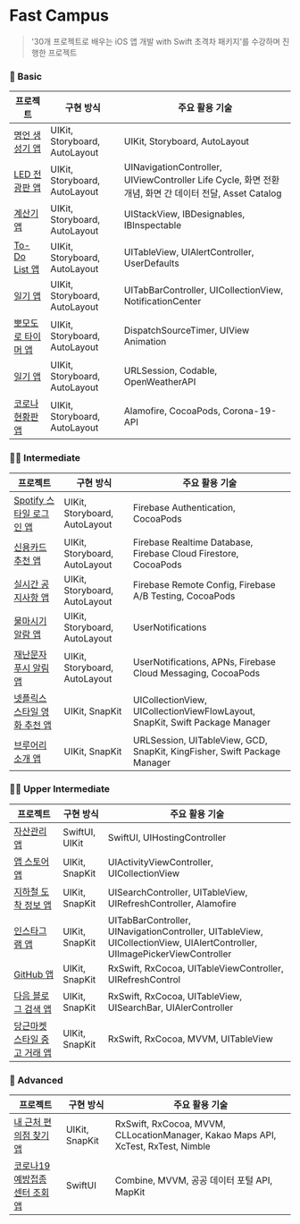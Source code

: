# Fast Campus
> '30개 프로젝트로 배우는 iOS 앱 개발 with Swift 초격차 패키지'를 수강하며 진행한 프로젝트

### 🐤 Basic
| 프로젝트 | 구현 방식 | 주요 활용 기술 |
| --- | --- | --- |
| [명언 생성기 앱](https://github.com/mijisuh/fastcampus-ios/tree/main/QuotesGenerator) | UIKit, Storyboard, AutoLayout | UIKit, Storyboard, AutoLayout
| [LED 전광판 앱](https://github.com/mijisuh/fastcampus-ios/tree/main/LEDBoard) | UIKit, Storyboard, AutoLayout | UINavigationController, UIViewController Life Cycle, 화면 전환 개념, 화면 간 데이터 전달, Asset Catalog
| [계산기 앱](https://github.com/mijisuh/fastcampus-ios/tree/main/Calculator) | UIKit, Storyboard, AutoLayout | UIStackView, IBDesignables, IBInspectable |
| [To-Do List 앱](https://github.com/mijisuh/fastcampus-ios/tree/main/TodoList) | UIKit, Storyboard, AutoLayout | UITableView, UIAlertController, UserDefaults |
| [일기 앱](https://github.com/mijisuh/fastcampus-ios/tree/main/Diary) | UIKit, Storyboard, AutoLayout | UITabBarController, UICollectionView, NotificationCenter |
| [뽀모도로 타이머 앱](https://github.com/mijisuh/fastcampus-ios/tree/main/Pomodoro) | UIKit, Storyboard, AutoLayout | DispatchSourceTimer, UIView Animation |
| [일기 앱](https://github.com/mijisuh/fastcampus-ios/tree/main/Weather) | UIKit, Storyboard, AutoLayout | URLSession, Codable, OpenWeatherAPI |
| [코로나 현황판 앱](https://github.com/mijisuh/fastcampus-ios/tree/main/COVID19) | UIKit, Storyboard, AutoLayout | Alamofire, CocoaPods, Corona-19-API |

### 🚶‍♂️ Intermediate
| 프로젝트 | 구현 방식 | 주요 활용 기술 |
| --- | --- | --- |
| [Spotify 스타일 로그인 앱](https://github.com/mijisuh/fastcampus-ios/tree/main/SpotifyStyleLoginSampleApp) | UIKit, Storyboard, AutoLayout | Firebase Authentication, CocoaPods |
| [신용카드 추천 앱](https://github.com/mijisuh/fastcampus-ios/tree/main/CreditCardList) | UIKit, Storyboard, AutoLayout | Firebase Realtime Database, Firebase Cloud Firestore, CocoaPods |
| [실시간 공지사항 앱](https://github.com/mijisuh/fastcampus-ios/tree/main/Notice) | UIKit, Storyboard, AutoLayout | Firebase Remote Config, Firebase A/B Testing, CocoaPods |
| [물마시기 알람 앱](https://github.com/mijisuh/fastcampus-ios/tree/main/Drink) | UIKit, Storyboard, AutoLayout | UserNotifications |
| [재난문자 푸시 알림 앱](https://github.com/mijisuh/fastcampus-ios/tree/main/Warning) | UIKit, Storyboard, AutoLayout | UserNotifications, APNs, Firebase Cloud Messaging, CocoaPods |
| [넷플릭스 스타일 영화 추천 앱](https://github.com/mijisuh/fastcampus-ios/tree/main/NetflixStyleSampleApp) | UIKit, SnapKit | UICollectionView, UICollectionViewFlowLayout, SnapKit, Swift Package Manager |
| [브루어리 소개 앱](https://github.com/mijisuh/fastcampus-ios/tree/main/Brewery) | UIKit, SnapKit | URLSession, UITableView, GCD, SnapKit, KingFisher, Swift Package Manager |

### 🏃‍♂️ Upper Intermediate
| 프로젝트 | 구현 방식 | 주요 활용 기술 |
| --- | --- | --- |
| [자산관리 앱](https://github.com/mijisuh/fastcampus-ios/tree/main/MyAssets) | SwiftUI, UIKit | SwiftUI, UIHostingController |
| [앱 스토어 앱](https://github.com/mijisuh/fastcampus-ios/tree/main/AppStore) | UIKit, SnapKit | UIActivityViewController, UICollectionView |
| [지하철 도착 정보 앱](https://github.com/mijisuh/fastcampus-ios/tree/main/SubwayStation) | UIKit, SnapKit | UISearchController, UITableView, UIRefreshController, Alamofire |
| [인스타그램 앱](https://github.com/mijisuh/fastcampus-ios/tree/main/Outstagram) | UIKit, SnapKit | UITabBarController, UINavigationController, UITableView, UICollectionView, UIAlertController, UIImagePickerViewController |
| [GitHub 앱](https://github.com/mijisuh/fastcampus-ios/tree/main/GitHubRepository) | UIKit, SnapKit | RxSwift, RxCocoa, UITableViewController, UIRefreshControl |
| [다음 블로그 검색 앱](https://github.com/mijisuh/fastcampus-ios/tree/main/SearchDaumBlog) | UIKit, SnapKit | RxSwift, RxCocoa, UITableView, UISearchBar, UIAlerController |
| [당근마켓 스타일 중고 거래 앱](https://github.com/mijisuh/fastcampus-ios/tree/main/UsedGoodsUpload) | UIKit, SnapKit | RxSwift, RxCocoa, MVVM, UITableView |

### 🏇 Advanced
| 프로젝트 | 구현 방식 | 주요 활용 기술 |
| --- | --- | --- |
| [내 근처 편의점 찾기 앱](https://github.com/mijisuh/fastcampus-ios/tree/main/FindCVS) | UIKit, SnapKit | RxSwift, RxCocoa, MVVM, CLLocationManager, Kakao Maps API, XcTest, RxTest, Nimble |
| [코로나19 예방접종 센터 조회 앱](https://github.com/mijisuh/fastcampus-ios/tree/main/FindCoronaCenter) | SwiftUI | Combine, MVVM, 공공 데이터 포털 API, MapKit |